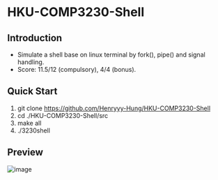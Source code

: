 # HKU-COMP3230-Shell

## Introduction
  * Simulate a shell base on linux terminal by fork(), pipe() and signal handling. 
  * Score: 11.5/12 (compulsory), 4/4 (bonus). 

## Quick Start

  1. git clone https://github.com/Henryyy-Hung/HKU-COMP3230-Shell
  2. cd ./HKU-COMP3230-Shell/src
  3. make all
  4. ./3230shell

## Preview

![image](https://user-images.githubusercontent.com/78750074/208289917-8b969d99-2be8-4bfd-b2d6-9211568459f2.png)

